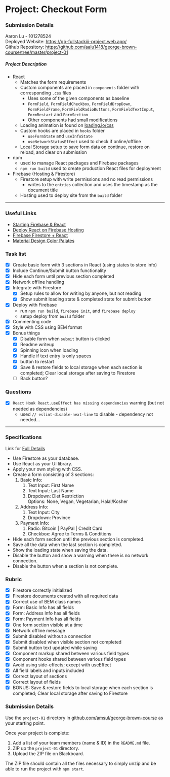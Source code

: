 # Project: Checkout Form
### Submission Details
Aaron Lu - 101278524  
Deployed Website:  https://gb-fullstackiii-project.web.app/  
Github Repository: https://github.com/aalu1418/george-brown-course/tree/master/project-01

##### Project Description
- React
  - Matches the form requirements
  - Custom components are placed in ```components``` folder with corresponding ```.css``` files
    - Uses some of the given components as baseline
    - ```FormField```, ```FormFieldCheckbox```, ```FormFieldDropDown```, ```FormFieldFrame```, ```FormFieldRadioButtons```, ```FormFieldTextInput```, ```FormRestart``` and ```FormSection```
    - Other components had small modifications
  - Loading animation is found on [loading.io/css](https://loading.io/css/)
  - Custom hooks are placed in ```hooks``` folder
    - ```useFormState``` and ```useInfoState```
    - ```useNetworkStatusEffect``` used to check if online/offline
  - Local Storage setup to save form data on continue, restore on reload, and clear on submission
- npm
  - used to manage React packages and Firebase packages
  - ```npm run build``` used to create production React files for deployment
- Firebase (Hosting & Firestore)
  - Firestore setup with write permissions and no read permissions
    - writes to the ```entries``` collection and uses the timestamp as the document title
  - Hosting used to deploy site from the ```build``` folder
---

### Useful Links
- [Starting Firebase & React](https://www.youtube.com/watch?v=mwNATxfUsgI)
- [Deploy React on Firebase Hosting](https://www.codementor.io/yurio/all-you-need-is-react-firebase-4v7g9p4kf)
- [Firebase Firestore + React](https://medium.com/get-it-working/get-googles-firestore-working-with-react-c78f198d2364)
- [Material Design Color Palates](https://material.io/design/color/the-color-system.html#tools-for-picking-colors)

### Task list
- [x] Create basic form with 3 sections in React (using states to store info)
- [x] Include Continue/Submit button functionality
- [x] Hide each form until previous section completed
- [x] Network offline handling
- [x] Integrate with Firestore
  - [x] Setup rules to allow for writing by anyone, but not reading
  - [x] Show submit loading state & completed state for submit button
- [x] Deploy with Firebase
  - run ```npm run build```, ```firebase init```, and ```firebase deploy```
  - setup deploy from ```build``` folder
- [x] Commenting code
- [x] Style with CSS using BEM format
- [x] Bonus things
  - [x] Disable form when ```submit``` button is clicked
  - [x] Readme writeup
  - [x] Spinning icon when loading
  - [x] Handle if text entry is only spaces
  - [x] button to restart
  - [x] Save & restore fields to local storage when each section is completed; Clear local storage after saving to Firestore
  - [ ] Back button?

### Questions
- [x] ```React Hook React.useEffect has missing dependencies``` warning (but not needed as dependencies)
  - used ```// eslint-disable-next-line``` to disable - dependency not needed...

---
### Specifications
Link for [Full Details](https://www.notion.so/Project-Checkout-Form-cc2deee7fee94165a5678ba5958242a7)
- Use Firestore as your database.
- Use React as your UI library.
- Apply your own styling with CSS.
- Create a form consisting of 3 sections:
    1. Basic Info:
        1. Text Input: First Name
        2. Text Input: Last Name
        3. Dropdown: Diet Restriction  
            Options: None, Vegan, Vegetarian, Halal/Kosher
    2. Address Info:
        1. Text Input: City
        2. Dropdown: Province
    3. Payment Info:
        1. Radio: Bitcoin | PayPal | Credit Card
        2. Checkbox: Agree to Terms & Conditions
- Hide each form section until the previous section is completed.
- Save all the data when the last section is completed.
- Show the loading state when saving the data.
- Disable the button and show a warning when there is no network connection.
- Disable the button when a section is not complete.

### Rubric
- [x] Firestore correctly initialized
- [x] Firestore documents created with all required data
- [x] Correct use of BEM class names
- [x] Form: Basic Info has all fields
- [x] Form: Address Info has all fields
- [x] Form: Payment Info has all fields
- [x] One form section visible at a time
- [x] Network offline message
- [x] Submit disabled without a connection
- [x] Submit disabled when visible section not completed
- [x] Submit button text updated while saving
- [x] Component markup shared between various field types
- [x] Component hooks shared between various field types
- [x] Avoid using side-effects; except with useEffect
- [x] All field labels and inputs included
- [x] Correct layout of sections
- [x] Correct layout of fields
- [x] BONUS: Save & restore fields to local storage when each section is completed; Clear local storage after saving to Firestore

### Submission Details
Use the `project-01` directory in [github.com/amsul/george-brown-course](https://github.com/amsul/george-brown-course) as your starting point.

Once your project is complete:

1. Add a list of your team members (name & ID) in the `README.md` file.
2. ZIP up the `project-01` directory.
3. Upload the ZIP file on Blackboard.

The ZIP file should contain all the files necessary to simply unzip and be able to run the project with `npm start`.
